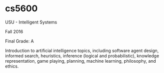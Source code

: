 # cs5600
USU - Intelligent Systems

Fall 2016

Final Grade: A

Introduction to artificial intelligence topics, including software agent design, informed search, heuristics, inference (logical and probabilistic), knowledge representation, game playing, planning, machine learning, philosophy, and ethics.
